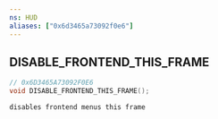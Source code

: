 ```yaml
---
ns: HUD
aliases: ["0x6d3465a73092f0e6"]
---
```

## DISABLE_FRONTEND_THIS_FRAME

```c
// 0x6D3465A73092F0E6
void DISABLE_FRONTEND_THIS_FRAME();
```

```
disables frontend menus this frame
```
